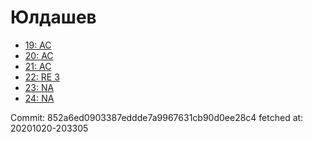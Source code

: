 # Юлдашев
- [19: AC](19.md)
- [20: AC](20.md)
- [21: AC](21.md)
- [22: RE 3](22.md)
- [23: NA](23.md)
- [24: NA](24.md)

Commit: 852a6ed0903387eddde7a9967631cb90d0ee28c4
 fetched at: 20201020-203305
